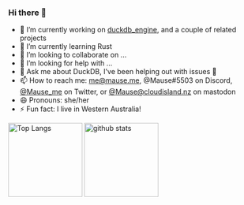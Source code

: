 ### Hi there 👋

- 🔭 I’m currently working on [duckdb_engine](https://github.com/Mause/duckdb_engine), and a couple of related projects
- 🌱 I’m currently learning Rust
- 👯 I’m looking to collaborate on ...
- 🤔 I’m looking for help with ...
- 💬 Ask me about DuckDB, I've been helping out with issues 🙂
- 📫 How to reach me: me@mause.me, @Mause#5503 on Discord, [@Mause_me](https://twitter.com/mause_me) on Twitter, or [@Mause@cloudisland.nz](https://cloudisland.nz/web/accounts/11981) on mastodon
- 😄 Pronouns: she/her
- ⚡ Fun fact: I live in Western Australia!

<p align="left"> 
  <img alt="Top Langs" height="150px" src="https://github-readme-stats.vercel.app/api/top-langs/?username=Mause&layout=compact&show_icons=true&theme=onedark&count_private=true" />
  <img alt="github stats" height="150px" src="https://github-readme-stats.vercel.app/api?username=Mause&theme=onedark&show_icons=true&count_private=true" />
</p>
